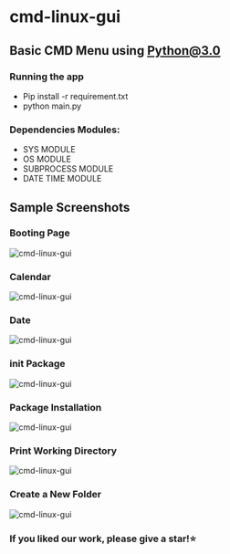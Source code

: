 # cmd-linux-gui

## Basic CMD Menu using Python@3.0

### Running the app
- Pip install -r requirement.txt
- python main.py

### Dependencies Modules:

- SYS MODULE 
- OS MODULE
- SUBPROCESS MODULE
- DATE TIME MODULE

## Sample Screenshots

### Booting Page
![cmd-linux-gui](https://user-images.githubusercontent.com/40117155/240363741-ffb9386e-979d-4f9b-861f-b1e645a84ff3.png)

### Calendar
![cmd-linux-gui](https://user-images.githubusercontent.com/40117155/240360018-5bf02c16-75e1-4f12-8cbb-22075bbf45cb.png)

### Date
![cmd-linux-gui](https://user-images.githubusercontent.com/40117155/240360025-d6f28b58-fabb-4940-9b4a-efe18c38c868.png)

### init Package
![cmd-linux-gui](https://user-images.githubusercontent.com/40117155/240360042-ced835f6-d7f4-4382-97f5-1c03e0ff0095.png)

### Package Installation
![cmd-linux-gui](https://user-images.githubusercontent.com/40117155/240360053-61e2688c-b5ba-49be-a31b-867450ee1c44.png)

### Print Working Directory
![cmd-linux-gui](https://user-images.githubusercontent.com/40117155/240360058-cb2224de-82a3-4b96-abfa-74232c847394.png)

### Create a New Folder
![cmd-linux-gui]()

### If you liked our work, please give a star!⭐️
